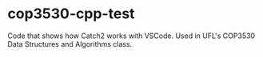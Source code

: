 # cop3530-cpp-test
Code that shows how Catch2 works with VSCode. Used in UFL's COP3530 Data Structures and Algorithms class.
